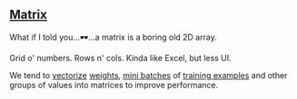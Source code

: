 ## [Matrix](#matrix)

What if I told you...🕶...a matrix is a boring old 2D array.

Grid o' numbers. Rows n' cols. Kinda like Excel, but less UI.

We tend to [vectorize](#vectorization) [weights](#weight), [mini batches](#mini-batch) of [training examples](#training-examples) and other groups of values into matrices to improve performance.

